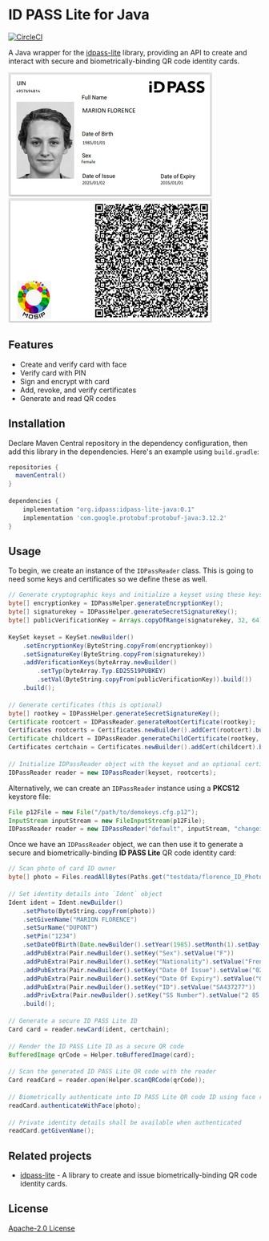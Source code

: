 # ID PASS Lite for Java

[![CircleCI](https://circleci.com/gh/idpass/idpass-lite-java.svg?style=svg&circle-token=4fb5cc4cfe96b754d1842c2443ee638608bc4755)](https://circleci.com/gh/idpass/idpass-lite-java)

A Java wrapper for the [idpass-lite](https://github.com/idpass/idpass-lite) library, providing an API to create and interact with secure and biometrically-binding QR code identity cards.

![id front](testdata/idpass-lite-java-sample-front.png?raw=true "front") ![id back](testdata/idpass-lite-java-sample-back.png?raw=true "back")

## Features

- Create and verify card with face
- Verify card with PIN
- Sign and encrypt with card
- Add, revoke, and verify certificates
- Generate and read QR codes

## Installation

Declare Maven Central repository in the dependency configuration, then add this library in the dependencies. Here's an example using `build.gradle`:

```groovy
repositories {
  mavenCentral()
}

dependencies {
    implementation "org.idpass:idpass-lite-java:0.1"
    implementation 'com.google.protobuf:protobuf-java:3.12.2'
}
```

## Usage

To begin, we create an instance of the `IDPassReader` class. This is going to need some keys and certificates so we define these as well.

```java
// Generate cryptographic keys and initialize a keyset using these keys
byte[] encryptionkey = IDPassHelper.generateEncryptionKey();
byte[] signaturekey = IDPassHelper.generateSecretSignatureKey();
byte[] publicVerificationKey = Arrays.copyOfRange(signaturekey, 32, 64);

KeySet keyset = KeySet.newBuilder()
    .setEncryptionKey(ByteString.copyFrom(encryptionkey))
    .setSignatureKey(ByteString.copyFrom(signaturekey))
    .addVerificationKeys(byteArray.newBuilder()
        .setTyp(byteArray.Typ.ED25519PUBKEY)
        .setVal(ByteString.copyFrom(publicVerificationKey)).build())
    .build();

// Generate certificates (this is optional)
byte[] rootkey = IDPassHelper.generateSecretSignatureKey();
Certificate rootcert = IDPassReader.generateRootCertificate(rootkey);
Certificates rootcerts = Certificates.newBuilder().addCert(rootcert).build();
Certificate childcert = IDPassReader.generateChildCertificate(rootkey, publicVerificationKey);
Certificates certchain = Certificates.newBuilder().addCert(childcert).build();

// Initialize IDPassReader object with the keyset and an optional certificate
IDPassReader reader = new IDPassReader(keyset, rootcerts);
```

Alternatively, we can create an `IDPassReader` instance using a **PKCS12** keystore file:

```java
File p12File = new File("/path/to/demokeys.cfg.p12");
InputStream inputStream = new FileInputStream(p12File);
IDPassReader reader = new IDPassReader("default", inputStream, "changeit", "changeit");
```

Once we have an `IDPassReader` object, we can then use it to generate a secure and biometrically-binding **ID PASS Lite** QR code identity card:

```java
// Scan photo of card ID owner
byte[] photo = Files.readAllBytes(Paths.get("testdata/florence_ID_Photo.jpg"));

// Set identity details into `Ident` object
Ident ident = Ident.newBuilder()
    .setPhoto(ByteString.copyFrom(photo))
    .setGivenName("MARION FLORENCE")
    .setSurName("DUPONT")
    .setPin("1234")
    .setDateOfBirth(Date.newBuilder().setYear(1985).setMonth(1).setDay(1))
    .addPubExtra(Pair.newBuilder().setKey("Sex").setValue("F"))
    .addPubExtra(Pair.newBuilder().setKey("Nationality").setValue("French"))
    .addPubExtra(Pair.newBuilder().setKey("Date Of Issue").setValue("02 JAN 2025"))
    .addPubExtra(Pair.newBuilder().setKey("Date Of Expiry").setValue("01 JAN 2035"))
    .addPubExtra(Pair.newBuilder().setKey("ID").setValue("SA437277"))
    .addPrivExtra(Pair.newBuilder().setKey("SS Number").setValue("2 85 01 75 116 001 42"))
    .build();

// Generate a secure ID PASS Lite ID
Card card = reader.newCard(ident, certchain);

// Render the ID PASS Lite ID as a secure QR code
BufferedImage qrCode = Helper.toBufferedImage(card);

// Scan the generated ID PASS Lite QR code with the reader
Card readCard = reader.open(Helper.scanQRCode(qrCode));

// Biometrically authenticate into ID PASS Lite QR code ID using face recognition
readCard.authenticateWithFace(photo);

// Private identity details shall be available when authenticated
readCard.getGivenName();
```

## Related projects

- [idpass-lite](https://github.com/idpass/idpass-lite) - A library to create and issue biometrically-binding QR code identity cards.

## License

[Apache-2.0 License](LICENSE)
